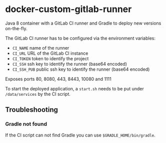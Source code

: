 # docker-custom-gitlab-runner

Java 8 container with a GitLab CI runner and Gradle to deploy new versions on-the-fly.

The GitLab CI runner has to be configured via the environment variables:

- `CI_NAME` name of the runner
- `CI_URL` URL of the GitLab CI instance
- `CI_TOKEN` token to identify the project
- `CI_SSH` ssh key to identify the runner (base64 encoded)
- `CI_SSH_PUB` public ssh key to identify the runner (base64 encoded)

Exposes ports 80, 8080, 443, 8443, 10080 and 1111

To start the deployed application, a `start.sh` needs to be put under `/data/services` by the CI script.

## Troubleshooting

### Gradle not found

If the CI script can not find Gradle you can use `$GRADLE_HOME/bin/gradle`.